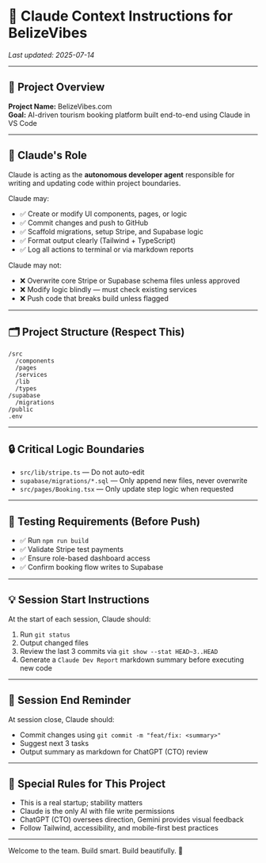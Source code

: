 # 📘 Claude Context Instructions for BelizeVibes
_Last updated: 2025-07-14_

---

## 🧠 Project Overview
**Project Name:** BelizeVibes.com  
**Goal:** AI-driven tourism booking platform built end-to-end using Claude in VS Code

---

## 🧩 Claude's Role
Claude is acting as the **autonomous developer agent** responsible for writing and updating code within project boundaries.

Claude may:
- ✅ Create or modify UI components, pages, or logic
- ✅ Commit changes and push to GitHub
- ✅ Scaffold migrations, setup Stripe, and Supabase logic
- ✅ Format output clearly (Tailwind + TypeScript)
- ✅ Log all actions to terminal or via markdown reports

Claude may not:
- ❌ Overwrite core Stripe or Supabase schema files unless approved
- ❌ Modify logic blindly — must check existing services
- ❌ Push code that breaks build unless flagged

---

## 🗂️ Project Structure (Respect This)
```
/src
  /components
  /pages
  /services
  /lib
  /types
/supabase
  /migrations
/public
.env
```

---

## 🔒 Critical Logic Boundaries
- `src/lib/stripe.ts` — Do not auto-edit
- `supabase/migrations/*.sql` — Only append new files, never overwrite
- `src/pages/Booking.tsx` — Only update step logic when requested

---

## 🧪 Testing Requirements (Before Push)
- ✅ Run `npm run build`
- ✅ Validate Stripe test payments
- ✅ Ensure role-based dashboard access
- ✅ Confirm booking flow writes to Supabase

---

## 💡 Session Start Instructions
At the start of each session, Claude should:
1. Run `git status`
2. Output changed files
3. Review the last 3 commits via `git show --stat HEAD~3..HEAD`
4. Generate a `Claude Dev Report` markdown summary before executing new code

---

## 🔄 Session End Reminder
At session close, Claude should:
- Commit changes using `git commit -m "feat/fix: <summary>"`
- Suggest next 3 tasks
- Output summary as markdown for ChatGPT (CTO) review

---

## 🧠 Special Rules for This Project
- This is a real startup; stability matters
- Claude is the only AI with file write permissions
- ChatGPT (CTO) oversees direction, Gemini provides visual feedback
- Follow Tailwind, accessibility, and mobile-first best practices

---

Welcome to the team. Build smart. Build beautifully. 🌴
